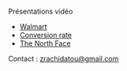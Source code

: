 Présentations vidéo

- [Walmart](https://share.vidyard.com/watch/ZrXfcTC63HG3TUBGzi57E8?)
- [Conversion rate](https://share.vidyard.com/watch/uTzHyd8PRzMTRkgyifGj77?)
- [The North Face](https://share.vidyard.com/watch/uTzHyd8PRzMTRkgyifGj77?)

Contact : zrachidatou@gmail.com
